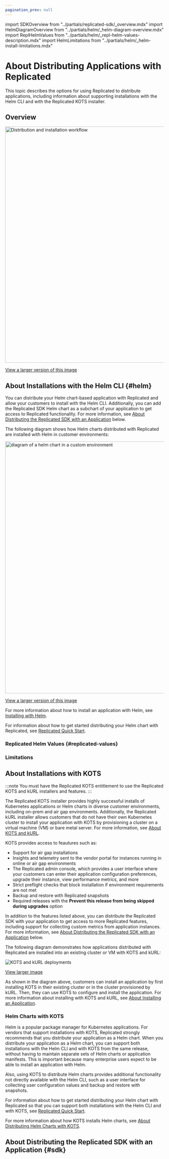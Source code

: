 ```yaml
---
pagination_prev: null
---
```


import SDKOverview from "../partials/replicated-sdk/_overview.mdx"
import HelmDiagramOverview from "../partials/helm/_helm-diagram-overview.mdx"
import ReplHelmValues from "../partials/helm/_repl-helm-values-description.mdx"
import HelmLimitations from "../partials/helm/_helm-install-limitations.mdx"

# About Distributing Applications with Replicated

This topic describes the options for using Replicated to distribute applications, including information about supporting installations with the Helm CLI and with the Replicated KOTS installer.

## Overview

<img alt="Distribution and installation workflow" src="/images/replicated-distribute-and-install.png" width="750px"/>

[View a larger version of this image](/images/replicated-distribute-and-install.png)

## About Installations with the Helm CLI {#helm}

You can distribute your Helm chart-based application with Replicated and allow your customers to install with the Helm CLI. Additionally, you can add the Replicated SDK Helm chart as a subchart of your application to get access to Replicated functionality. For more information, see [About Distributing the Replicated SDK with an Application](#sdk) below.

The following diagram shows how Helm charts distributed with Replicated are installed with Helm in customer environments:

<img src="/images/helm-install-diagram.png" alt="diagram of a helm chart in a custom environment" width="800px"/> 

[View a larger version of this image](/images/helm-install-diagram.png)

<HelmDiagramOverview/>

For more information about how to install an application with Helm, see [Installing with Helm](install-with-helm).

For information about how to get started distributing your Helm chart with Replicated, see [Replicated Quick Start](replicated-onboarding).

### Replicated Helm Values {#replicated-values}

<ReplHelmValues/>

### Limitations

<HelmLimitations/>

## About Installations with KOTS

:::note
You must have the Replicated KOTS entitlement to use the Replicated KOTS and kURL installers and features.
:::

The Replicated KOTS installer provides highly successful installs of Kubernetes applications or Helm charts in diverse customer environments, including on-prem and air gap environments. Additionally, the Replicated kURL installer allows customers that do not have their own Kubernetes cluster to install your application with KOTS by provisioning a cluster on a virtual machine (VM) or bare metal server. For more information, see [About KOTS and kURL](../intro-kots).

KOTS provides access to feautures such as:
* Support for air gap installations
* Insights and telemetry sent to the vendor portal for instances running in online or air gap environments
* The Replicated admin console, which provides a user interface where your customers can enter their application configuration preferences, upgrade their instance, view performance metrics, and more 
* Strict preflight checks that block installation if environment requirements are not met
* Backup and restore with Replicated snapshots
* Required releases with the **Prevent this release from being skipped during upgrades** option

In addition to the features listed above, you can distribute the Replicated SDK with your application to get access to more Replicated features, including support for collecting custom metrics from application instances. For more information, see [About Distributing the Replicated SDK with an Application](#sdk) below.

The following diagram demonstrates how applications distributed with Replicated are installed into an existing cluster or VM with KOTS and kURL:

![KOTS and kURL deployments](/images/replicated-components-diagram.png)

[View larger image](/images/replicated-components-diagram.png)

As shown in the diagram above, customers can install an application by first installing KOTS in their existing cluster or in the cluster provisioned by kURL. Then, they can use KOTS to configure and install the application. For more information about installing with KOTS and kURL, see [About Installing an Application](/enterprise/installing-overview).

### Helm Charts with KOTS

Helm is a popular package manager for Kubernetes applications. For vendors that support installations with KOTS, Replicated strongly recommends that you distribute your application as a Helm chart. When you distribute your application as a Helm chart, you can support both installations with the Helm CLI and with KOTS from the same release, without having to maintain separate sets of Helm charts or application manifests. This is important because many enterprise users expect to be able to install an application with Helm.

Also, using KOTS to distribute Helm charts provides additional functionality not directly available with the Helm CLI, such as a user interface for collecting user configuration values and backup and restore with snapshots.

For information about how to get started distributing your Helm chart with Replicated so that you can support both installations with the Helm CLI and with KOTS, see [Replicated Quick Start](replicated-onboarding).

For more information about how KOTS installs Helm charts, see [About Distributing Helm Charts with KOTS](helm-native-about).

## About Distributing the Replicated SDK with an Application {#sdk}

<SDKOverview/>